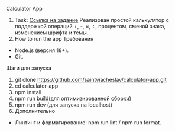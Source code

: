 Calculator App
1. Task: [Ссылка на задание](https://docs.google.com/document/d/1zpXXeSae-BlcxPKgw3DhxZA92cspVailrPYoaXSYrW8/edit?tab=t.0#heading=h.5dt3hghpa22f)
Реализован простой калькулятор с поддержкой операций +, -, ×, ÷, процентом, сменой знака, изменением шрифта и темы.
2. How to run the app
Требования
- Node.js (версия 18+).
- Git.


Шаги для запуска
1. git clone https://github.com/saintviacheslav/calculator-app.git
2. cd calculator-app
3. npm install
4. npm run build(для оптимизированной сборки)
5. npm run dev (для запуска на localhost)
6. Дополнительно
- Линтинг и форматирование: npm run lint / npm run format.
